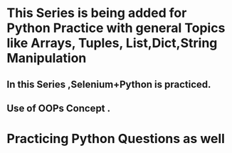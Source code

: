 # This Series is being added for Python Practice with general Topics like Arrays, Tuples, List,Dict,String Manipulation

## In this Series ,Selenium+Python is practiced.
## Use of OOPs Concept .
# Practicing Python Questions as well